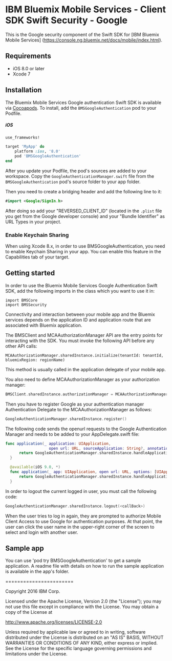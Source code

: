 IBM Bluemix Mobile Services - Client SDK Swift Security - Google
===================================================

This is the Google security component of the Swift SDK for [IBM Bluemix Mobile Services] (https://console.ng.bluemix.net/docs/mobile/index.html).

## Requirements
* iOS 8.0 or later
* Xcode 7


## Installation
The Bluemix Mobile Services Google authentication Swift SDK is available via [Cocoapods](http://cocoapods.org/).
To install, add the `BMSGoogleAuthentication` pod to your Podfile.

##### iOS
```ruby
use_frameworks!

target 'MyApp' do
    platform :ios, '8.0'
    pod 'BMSGoogleAuthentication'
end
```

After you update your Podfile, the pod's sources are added to your workspace. Copy the `GoogleAuthenticationManager.swift` file from the `BMSGoogleAuthentication` pod's source folder to your app folder.

Then you need to create a bridging header and add the following line to it:
```Swift
#import <Google/SignIn.h>
```
After doing so add your "REVERSED_CLIENT_ID" (located in the `.plist` file you get from the Google developer console) and your "Bundle Identifier" as URL Types in your project.

### Enable Keychain Sharing
When using Xcode 8.x, in order to use BMSGoogleAuthentication, you need to enable Keychain Sharing in your app. You can enable this feature in the Capabilities tab of your target.

## Getting started

In order to use the Bluemix Mobile Services Google Authentication Swift SDK, add the following imports in the class which you want to use it in:
```
import BMSCore
import BMSSecurity
```

Connectivity and interaction between your mobile app and the Bluemix services depends on the application ID and application route that are associated with Bluemix application.

The BMSClient and MCAAuthorizationManager API are the entry points for interacting with the SDK. You must invoke the following API before any other API calls:

```
MCAAuthorizationManager.sharedInstance.initialize(tenantId: tenantId, bluemixRegion: regionName)
```

This method is usually called in the application delegate of your mobile app.

You also need to define MCAAuthorizationManager as your authorization manager:
```Swift
BMSClient.sharedInstance.authorizationManager = MCAAuthorizationManager.sharedInstance
```

Then you have to register Google as your authentication manager Authentication Delegate to the MCAAuthorizationManager as follows:
```Swift
GoogleAuthenticationManager.sharedInstance.register()
```

The following code sends the openurl requests to the Google Authentication Manager and needs to be added to your AppDelegate.swift file:
```Swift
func application(_ application: UIApplication,
                   open url: URL, sourceApplication: String?, annotation: Any) -> Bool {
      return GoogleAuthenticationManager.sharedInstance.handleApplicationOpenUrl(openURL: url, sourceApplication: sourceApplication, annotation: annotation as AnyObject)
  }

  @available(iOS 9.0, *)
  func application(_ app: UIApplication, open url: URL, options: [UIApplicationOpenURLOptionsKey : Any]) -> Bool {
      return GoogleAuthenticationManager.sharedInstance.handleApplicationOpenUrl(openURL: url, options: options)
  }
```

In order to logout the current logged in user, you must call the following code:
```Swift
GoogleAuthenticationManager.sharedInstance.logout(<callBack>)
```
When the user tries to log in again, they are prompted to authorize Mobile Client Access to use Google for authentication purposes. At that point, the user can click the user name in the upper-right corner of the screen to select and login with another user.

## Sample app
You can use 'pod try BMSGoogleAuthentication' to get a sample application. A readme file with details on how to run the sample application is available in the app's folder.

=======================

Copyright 2016 IBM Corp.

Licensed under the Apache License, Version 2.0 (the "License");
you may not use this file except in compliance with the License.
You may obtain a copy of the License at

http://www.apache.org/licenses/LICENSE-2.0

Unless required by applicable law or agreed to in writing, software
distributed under the License is distributed on an "AS IS" BASIS,
WITHOUT WARRANTIES OR CONDITIONS OF ANY KIND, either express or implied.
See the License for the specific language governing permissions and
limitations under the License.

